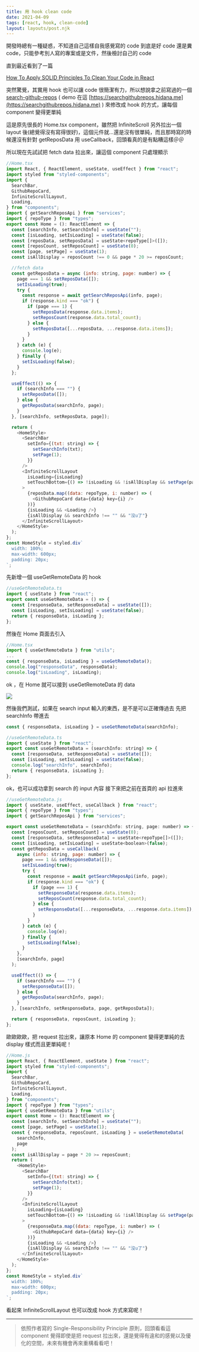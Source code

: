 ```yaml
---
title: 用 hook clean code
date: 2021-04-09
tags: [react, hook, clean-code]
layout: layouts/post.njk
---
```


開發時總有一種疑惑，不知道自己這樣自我感覺寫的 code 到底是好 code 還是糞 code，只能參考別人寫的專案或是文件，然後檢討自己的 code

直到最近看到了一篇

[How To Apply SOLID Principles To Clean Your Code in React](https://betterprogramming.pub/how-to-apply-solid-principles-to-clean-your-code-in-react-cdfd5e0a9cea)

突然驚覺，其實用 hook 也可以讓 code 很簡潔有力，所以想說拿之前寫過的一個 [search-github-repos](https://github.com/HiDana/search-github-repos) ( demo 在這 [https://searchgithubrepos.hidana.me](https://searchgithubrepos.hidana.me) ) 來修改成 hook 的方式，讓每個 component 變得更單純

這是原先很長的 Home.tsx component，雖然把 InfiniteScroll 另外拉出一個 layout 後(總覺得沒有寫得很好)，這個元件就…還是沒有很單純，而且那時寫的時候還沒有針對 getReposData 用 useCallback，回頭看真的是有點糟這樣＠＠

所以現在先試試把 fetch data 拉出來，讓這個 component 只處理顯示

```js
//Home.tsx
import React, { ReactElement, useState, useEffect } from "react";
import styled from "styled-components";
import {
  SearchBar,
  GithubRepoCard,
  InfiniteScrollLayout,
  Loading,
} from "components";
import { getSearchReposApi } from "services";
import { repoType } from "types";
export const Home = (): ReactElement => {
  const [searchInfo, setSearchInfo] = useState("");
  const [isLoading, setIsLoading] = useState(false);
  const [reposData, setReposData] = useState<repoType[]>([]);
  const [reposCount, setReposCount] = useState(0);
  const [page, setPage] = useState(1);
  const isAllDisplay = reposCount !== 0 && page * 20 >= reposCount;

  //fetch data
  const getReposData = async (info: string, page: number) => {
    page === 1 && setReposData([]);
    setIsLoading(true);
    try {
      const response = await getSearchReposApi(info, page);
      if (response.kind === "ok") {
        if (page === 1) {
          setReposData(response.data.items);
          setReposCount(response.data.total_count);
        } else {
          setReposData([...reposData, ...response.data.items]);
        }
      }
    } catch (e) {
      console.log(e);
    } finally {
      setIsLoading(false);
    }
  };

  useEffect(() => {
    if (searchInfo === "") {
      setReposData([]);
    } else {
      getReposData(searchInfo, page);
    }
  }, [searchInfo, setReposData, page]);

  return (
    <HomeStyle>
      <SearchBar
        setInfo={(txt: string) => {
          setSearchInfo(txt);
          setPage(1);
        }}
      />
      <InfiniteScrollLayout
        isLoading={isLoading}
        setTouchBottom={() => !isLoading && !isAllDisplay && setPage(page + 1)}
      >
        {reposData.map((data: repoType, i: number) => (
          <GithubRepoCard data={data} key={i} />
        ))}
        {isLoading && <Loading />}
        {isAllDisplay && searchInfo !== "" && "沒u了"}
      </InfiniteScrollLayout>
    </HomeStyle>
  );
};
const HomeStyle = styled.div`
  width: 100%;
  max-width: 600px;
  padding: 20px;
`;
```

先新增一個 useGetRemoteData 的 hook

```js
//useGetRemoteData.ts
import { useState } from "react";
export const useGetRemoteData = () => {
  const [responseData, setResponseData] = useState([]);
  const [isLoading, setIsLoading] = useState(false);
  return { responseData, isLoading };
};
```

然後在 Home 頁面去引入

```js
//Home.tsx
import { useGetRemoteData } from "utils";
...
const { responseData, isLoading } = useGetRemoteData();
console.log("responseData", responseData);
console.log("isLoading", isLoading);
```

ok ，在 Home 就可以接到 useGetRemoteData 的 data

![](/img/20210409/useGetRemoteData-pass-data.png)

然後我們測試，如果在 search input 輸入的東西，是不是可以正確傳過去
先把 searchInfo 帶進去

```js
const { responseData, isLoading } = useGetRemoteData(searchInfo);

//useGetRemoteData.ts
import { useState } from "react";
export const useGetRemoteData = (searchInfo: string) => {
  const [responseData, setResponseData] = useState([]);
  const [isLoading, setIsLoading] = useState(false);
  console.log("searchInfo", searchInfo);
  return { responseData, isLoading };
};
```

ok，也可以成功拿到 search 的 input 內容
接下來把之前在首頁的 api 拉進來

```js
//useGetRemoteData.js
import { useState, useEffect, useCallback } from "react";
import { repoType } from "types";
import { getSearchReposApi } from "services";

export const useGetRemoteData = (searchInfo: string, page: number) => {
  const [reposCount, setReposCount] = useState(0);
  const [responseData, setResponseData] = useState<repoType[]>([]);
  const [isLoading, setIsLoading] = useState<boolean>(false);
  const getReposData = useCallback(
    async (info: string, page: number) => {
      page === 1 && setResponseData([]);
      setIsLoading(true);
      try {
        const response = await getSearchReposApi(info, page);
        if (response.kind === "ok") {
          if (page === 1) {
            setResponseData(response.data.items);
            setReposCount(response.data.total_count);
          } else {
            setResponseData([...responseData, ...response.data.items]);
          }
        }
      } catch (e) {
        console.log(e);
      } finally {
        setIsLoading(false);
      }
    },
    [searchInfo, page]
  );

  useEffect(() => {
    if (searchInfo === "") {
      setResponseData([]);
    } else {
      getReposData(searchInfo, page);
    }
  }, [searchInfo, setResponseData, page, getReposData]);

  return { responseData, reposCount, isLoading };
};
```

歐歐歐歐，把 request 拉出來，讓原本 Home 的 component 變得更單純的去 display 樣式而且更單純呢！

```js
//Home.js
import React, { ReactElement, useState } from "react";
import styled from "styled-components";
import {
  SearchBar,
  GithubRepoCard,
  InfiniteScrollLayout,
  Loading,
} from "components";
import { repoType } from "types";
import { useGetRemoteData } from "utils";
export const Home = (): ReactElement => {
  const [searchInfo, setSearchInfo] = useState("");
  const [page, setPage] = useState(1);
  const { responseData, reposCount, isLoading } = useGetRemoteData(
    searchInfo,
    page
  );
  const isAllDisplay = page * 20 >= reposCount;
  return (
    <HomeStyle>
      <SearchBar
        setInfo={(txt: string) => {
          setSearchInfo(txt);
          setPage(1);
        }}
      />
      <InfiniteScrollLayout
        isLoading={isLoading}
        setTouchBottom={() => !isLoading && !isAllDisplay && setPage(page + 1)}
      >
        {responseData.map((data: repoType, i: number) => (
          <GithubRepoCard data={data} key={i} />
        ))}
        {isLoading && <Loading />}
        {isAllDisplay && searchInfo !== "" && "沒u了"}
      </InfiniteScrollLayout>
    </HomeStyle>
  );
};
const HomeStyle = styled.div`
  width: 100%;
  max-width: 600px;
  padding: 20px;
`;
```

看起來 InfiniteScrollLayout 也可以改成 hook 方式來寫呢！

---

> 依照作者寫的 Single-Responsibility Principle 原則，回頭看看這 component 覺得即使是把 request 拉出來，還是覺得有違和的感覺以及優化的空間，未來有機會再來重構看看吧！
